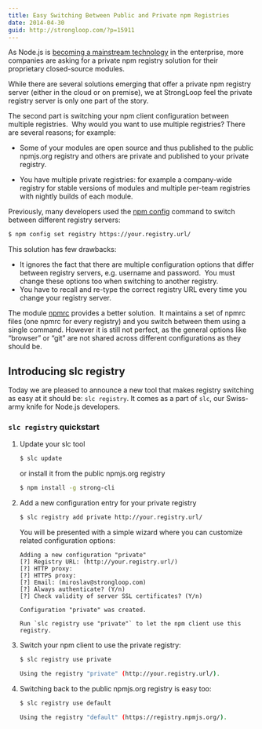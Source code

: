 ```yaml
---
title: Easy Switching Between Public and Private npm Registries
date: 2014-04-30
guid: http://strongloop.com/?p=15911
---
```


As Node.js is
[becoming a mainstream technology](http://www.nearform.com/nodecrunch/node-js-becoming-go-technology-enterprise)
in the enterprise, more companies are asking for a private npm registry solution
for their proprietary closed-source modules.

While there are several solutions emerging that offer a private npm registry
server (either in the cloud or on premise), we at StrongLoop feel the private
registry server is only one part of the story.

<!--more-->

The second part is switching your npm client configuration between multiple
registries.  Why would you want to use multiple registries? There are several
reasons; for example:

- Some of your modules are open source and thus published to the public
  npmjs.org registry and others are private and published to your private
  registry.

- You have multiple private registries: for example a company-wide registry for
  stable versions of modules and multiple per-team registries with nightly
  builds of each module.

Previously, many developers used the
[npm config](https://www.npmjs.org/doc/cli/npm-config.html) command to switch
between different registry servers:

```sh
$ npm config set registry https://your.registry.url/
```

This solution has few drawbacks:

- It ignores the fact that there are multiple configuration options that differ
  between registry servers, e.g. username and password.  You must change these
  options too when switching to another registry.
- You have to recall and re-type the correct registry URL every time you change
  your registry server.

The module [npmrc](https://www.npmjs.org/package/npmrc) provides a better
solution.  It maintains a set of npmrc files (one npmrc for every registry) and
you switch between them using a single command. However it is still not perfect,
as the general options like “browser” or “git” are not shared across different
configurations as they should be.

## Introducing slc registry

Today we are pleased to announce a new tool that makes registry switching as
easy at it should be: `slc registry`. It comes as a part of `slc`, our
Swiss-army knife for Node.js developers.

### `slc registry` quickstart

1. Update your slc tool

   ```sh
   $ slc update
   ```

   or install it from the public npmjs.org registry

   ```sh
   $ npm install -g strong-cli
   ```

2. Add a new configuration entry for your private registry

   ```sh
   $ slc registry add private http://your.registry.url/
   ```

   You will be presented with a simple wizard where you can customize related
   configuration options:

   ```
   Adding a new configuration "private"
   [?] Registry URL: (http://your.registry.url/)
   [?] HTTP proxy:
   [?] HTTPS proxy:
   [?] Email: (miroslav@strongloop.com)
   [?] Always authenticate? (Y/n)
   [?] Check validity of server SSL certificates? (Y/n)

   Configuration "private" was created.

   Run `slc registry use "private"` to let the npm client use this registry.
   ```

3. Switch your npm client to use the private registry:

   ```sh
   $ slc registry use private

   Using the registry "private" (http://your.registry.url/).
   ```

4. Switching back to the public npmjs.org registry is easy too:

   ```sh
   $ slc registry use default

   Using the registry "default" (https://registry.npmjs.org/).
   ```
